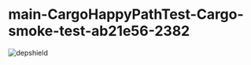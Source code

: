 # main-CargoHappyPathTest-Cargo-smoke-test-ab21e56-2382

![depshield](https://dev1.dev.depshield.sonatype.org/badges/depshield-testing/main-CargoHappyPathTest-Cargo-smoke-test-ab21e56-2382/depshield.svg)